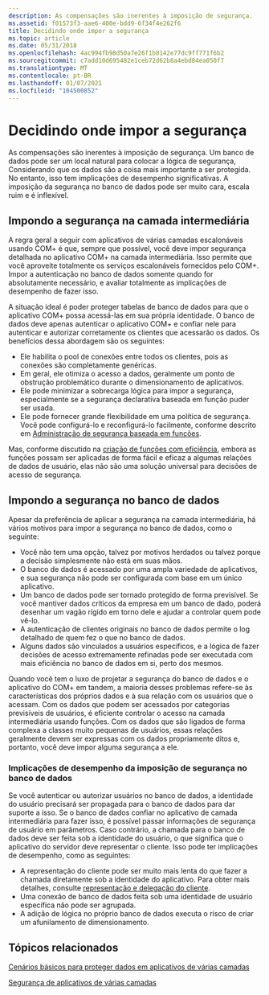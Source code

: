 ```yaml
---
description: As compensações são inerentes à imposição de segurança.
ms.assetid: f01573f3-aae6-400e-bdd9-6f34f4e262f6
title: Decidindo onde impor a segurança
ms.topic: article
ms.date: 05/31/2018
ms.openlocfilehash: 4ac994fb98d50a7e26f1b8142e77dc9ff771f6b2
ms.sourcegitcommit: c7add10d695482e1ceb72d62b8a4ebd84ea050f7
ms.translationtype: MT
ms.contentlocale: pt-BR
ms.lasthandoff: 01/07/2021
ms.locfileid: "104500852"
---
```

# <a name="deciding-where-to-enforce-security"></a>Decidindo onde impor a segurança

As compensações são inerentes à imposição de segurança. Um banco de dados pode ser um local natural para colocar a lógica de segurança, Considerando que os dados são a coisa mais importante a ser protegida. No entanto, isso tem implicações de desempenho significativas. A imposição da segurança no banco de dados pode ser muito cara, escala ruim e é inflexível.

## <a name="enforcing-security-in-the-middle-tier"></a>Impondo a segurança na camada intermediária

A regra geral a seguir com aplicativos de várias camadas escalonáveis usando COM+ é que, sempre que possível, você deve impor segurança detalhada no aplicativo COM+ na camada intermediária. Isso permite que você aproveite totalmente os serviços escalonáveis fornecidos pelo COM+. Impor a autenticação no banco de dados somente quando for absolutamente necessário, e avaliar totalmente as implicações de desempenho de fazer isso.

A situação ideal é poder proteger tabelas de banco de dados para que o aplicativo COM+ possa acessá-las em sua própria identidade. O banco de dados deve apenas autenticar o aplicativo COM+ e confiar nele para autenticar e autorizar corretamente os clientes que acessarão os dados. Os benefícios dessa abordagem são os seguintes:

-   Ele habilita o pool de conexões entre todos os clientes, pois as conexões são completamente genéricas.
-   Em geral, ele otimiza o acesso a dados, geralmente um ponto de obstrução problemático durante o dimensionamento de aplicativos.
-   Ele pode minimizar a sobrecarga lógica para impor a segurança, especialmente se a segurança declarativa baseada em função puder ser usada.
-   Ele pode fornecer grande flexibilidade em uma política de segurança. Você pode configurá-lo e reconfigurá-lo facilmente, conforme descrito em [Administração de segurança baseada em funções](role-based-security-administration.md).

Mas, conforme discutido na [criação de funções com eficiência](designing-roles-effectively.md), embora as funções possam ser aplicadas de forma fácil e eficaz a algumas relações de dados de usuário, elas não são uma solução universal para decisões de acesso de segurança.

## <a name="enforcing-security-at-the-database"></a>Impondo a segurança no banco de dados

Apesar da preferência de aplicar a segurança na camada intermediária, há vários motivos para impor a segurança no banco de dados, como o seguinte:

-   Você não tem uma opção, talvez por motivos herdados ou talvez porque a decisão simplesmente não está em suas mãos.
-   O banco de dados é acessado por uma ampla variedade de aplicativos, e sua segurança não pode ser configurada com base em um único aplicativo.
-   Um banco de dados pode ser tornado protegido de forma previsível. Se você mantiver dados críticos da empresa em um banco de dado, poderá desenhar um vagão rígido em torno dele e ajudar a controlar quem pode vê-lo.
-   A autenticação de clientes originais no banco de dados permite o log detalhado de quem fez o que no banco de dados.
-   Alguns dados são vinculados a usuários específicos, e a lógica de fazer decisões de acesso extremamente refinadas pode ser executada com mais eficiência no banco de dados em si, perto dos mesmos.

Quando você tem o luxo de projetar a segurança do banco de dados e o aplicativo do COM+ em tandem, a maioria desses problemas refere-se às características dos próprios dados e à sua relação com os usuários que o acessam. Com os dados que podem ser acessados por categorias previsíveis de usuários, é eficiente controlar o acesso na camada intermediária usando funções. Com os dados que são ligados de forma complexa a classes muito pequenas de usuários, essas relações geralmente devem ser expressas com os dados propriamente ditos e, portanto, você deve impor alguma segurança a ele.

### <a name="performance-implications-of-enforcing-security-at-the-database"></a>Implicações de desempenho da imposição de segurança no banco de dados

Se você autenticar ou autorizar usuários no banco de dados, a identidade do usuário precisará ser propagada para o banco de dados para dar suporte a isso. Se o banco de dados confiar no aplicativo de camada intermediária para fazer isso, é possível passar informações de segurança de usuário em parâmetros. Caso contrário, a chamada para o banco de dados deve ser feita sob a identidade do usuário, o que significa que o aplicativo do servidor deve representar o cliente. Isso pode ter implicações de desempenho, como as seguintes:

-   A representação do cliente pode ser muito mais lenta do que fazer a chamada diretamente sob a identidade do aplicativo. Para obter mais detalhes, consulte [representação e delegação do cliente](client-impersonation-and-delegation.md).
-   Uma conexão de banco de dados feita sob uma identidade de usuário específica não pode ser agrupada.
-   A adição de lógica no próprio banco de dados executa o risco de criar um afunilamento de dimensionamento.

## <a name="related-topics"></a>Tópicos relacionados

<dl> <dt>

[Cenários básicos para proteger dados em aplicativos de várias camadas](basic-scenarios-for-securing-data-in-multi-tier-applications.md)
</dt> <dt>

[Segurança de aplicativos de várias camadas](multi-tier-application-security.md)
</dt> </dl>

 

 



